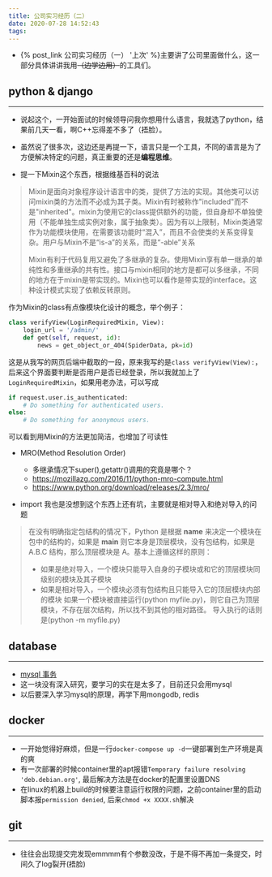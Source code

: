 ```yaml
---
title: 公司实习经历（二）
date: 2020-07-28 14:52:43
tags:
---
```

* {% post_link 公司实习经历（一） '上次' %}主要讲了公司里面做什么，这一部分具体讲讲我用~~（边学边用）~~的工具们。

## python & django
----------------------
* 说起这个，一开始面试的时候领导问我你想用什么语言，我就选了python，结果前几天一看，啊C++忘得差不多了（捂脸）。

* 虽然说了很多次，这边还是再提一下，语言只是一个工具，不同的语言是为了方便解决特定的问题，真正重要的还是**编程思维**。

* 提一下Mixin这个东西，根据维基百科的说法

>Mixin是面向对象程序设计语言中的类，提供了方法的实现。其他类可以访问mixin类的方法而不必成为其子类。Mixin有时被称作"included"而不是"inherited"。mixin为使用它的class提供额外的功能，但自身却不单独使用（不能单独生成实例对象，属于抽象类）。因为有以上限制，Mixin类通常作为功能模块使用，在需要该功能时“混入”，而且不会使类的关系变得复杂。用户与Mixin不是“is-a”的关系，而是“-able”关系
>
>Mixin有利于代码复用又避免了多继承的复杂。使用Mixin享有单一继承的单纯性和多重继承的共有性。接口与mixin相同的地方是都可以多继承，不同的地方在于mixin是带实现的。Mixin也可以看作是带实现的interface。这种设计模式实现了依赖反转原则。

作为Mixin的class有点像模块化设计的概念，举个例子：
```python
class verifyView(LoginRequiredMixin, View):
    login_url = '/admin/'
    def get(self, request, id):
        news = get_object_or_404(SpiderData, pk=id)
```
这是从我写的网页后端中截取的一段，原来我写的是`class verifyView(View):`，后来这个界面要判断是否用户是否已经登录，所以我就加上了`LoginRequiredMixin`，如果用老办法，可以写成
```python
if request.user.is_authenticated:
    # Do something for authenticated users.
else:
    # Do something for anonymous users.
```
可以看到用Mixin的方法更加简洁，也增加了可读性

* MRO(Method Resolution Order)
  * 多继承情况下super(),getattr()调用的究竟是哪个？
  * https://mozillazg.com/2016/11/python-mro-compute.html
  * https://www.python.org/download/releases/2.3/mro/

* import 我也是没想到这个东西上还有坑，主要就是相对导入和绝对导入的问题
>在没有明确指定包结构的情况下，Python 是根据 __name__ 来决定一个模块在包中的结构的，如果是 __main__ 则它本身是顶层模块，没有包结构，如果是A.B.C 结构，那么顶层模块是 A。基本上遵循这样的原则：
>* 如果是绝对导入，一个模块只能导入自身的子模块或和它的顶层模块同级别的模块及其子模块
>* 如果是相对导入，一个模块必须有包结构且只能导入它的顶层模块内部的模块
>如果一个模块被直接运行(python myfile.py)，则它自己为顶层模块，不存在层次结构，所以找不到其他的相对路径。 导入执行的话则是(python -m myfile.py)


## database 
----------------------
* [mysql 事务](https://draveness.me/mysql-transaction/)
* 这一块没有深入研究，要学习的实在是太多了，目前还只会用mysql
* 以后要深入学习mysql的原理，再学下用mongodb, redis

## docker
-------------------------
* 一开始觉得好麻烦，但是一行`docker-compose up -d`一键部署到生产环境是真的爽
* 有一次部署的时候container里的apt报错`Temporary failure resolving 'deb.debian.org'`, 最后解决方法是在docker的配置里设置DNS
* 在linux的机器上build的时候要注意运行权限的问题，之前container里的启动脚本报`permission denied`, 后来`chmod +x XXXX.sh`解决

## git
-----------------------------
* 往往会出现提交完发现emmmm有个参数没改，于是不得不再加一条提交，时间久了log裂开(捂脸)

